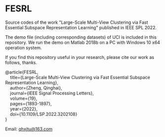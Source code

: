 # FESRL
Source codes of the work "Large-Scale Multi-View Clustering via Fast Essential Subspace Representation Learning" published in IEEE SPL 2022.

The demo file (including corresponding datasets) of UCI is included in this repository. We run the demo on Matlab 2018b on a PC with Windows 10 x64 operation system.

If you find this repository useful in your research, please cite our work as follows, thanks.

@article\{FESRL,<br/>
      &nbsp;&nbsp;&nbsp;&nbsp;title=\{Large-Scale Multi-View Clustering via Fast Essential Subspace Representation Learning\},<br/>
      &nbsp;&nbsp;&nbsp;&nbsp;author=\{Zheng, Qinghai\},<br/>
      &nbsp;&nbsp;&nbsp;&nbsp;journal=\{IEEE Signal Processing Letters\},<br/>
      &nbsp;&nbsp;&nbsp;&nbsp;volume=\{19\},<br/>
      &nbsp;&nbsp;&nbsp;&nbsp;pages=\{1893-1897\},<br/>
      &nbsp;&nbsp;&nbsp;&nbsp;year=\{2022\},<br/>
      &nbsp;&nbsp;&nbsp;&nbsp;doi=\{10.1109/LSP.2022.3202108\}<br/>
\}<br/>

Email: qhxjtu@163.com

